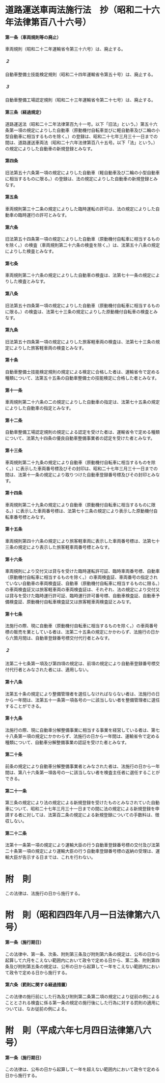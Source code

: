 # 道路運送車両法施行法　抄（昭和二十六年法律第百八十六号）
#### 第一条（車両規則等の廃止）
車両規則（昭和二十二年運輸省令第三十六号）は、廃止する。
##### ２
自動車整備士技能検定規則（昭和二十四年運輸省令第五十号）は、廃止する。
##### ３
自動車整備工場認定規則（昭和二十三年運輸省令第二十七号）は、廃止する。
#### 第三条（経過規定）
道路運送法（昭和二十二年法律第百九十一号。以下「旧法」という。）第五十六条第一項の規定によりした自動車（原動機付自転車並びに軽自動車及び二輪の小型自動車に相当するものを除く。）の登録は、昭和二十七年三月三十一日までの間は、道路運送車両法（昭和二十六年法律第百八十五号。以下「法」という。）の規定によりした自動車の新規登録とみなす。
#### 第四条
旧法第五十六条第一項の規定によりした自動車（軽自動車及び二輪の小型自動車に相当するものに限る。）の登録は、法の規定によりした自動車の新規登録とみなす。
#### 第五条
車両規則第三十二条の規定によりした臨時運転の許可は、法の規定によりした自動車の臨時運行の許可とみなす。
#### 第六条
旧法第五十四条第一項の規定によりした自動車（原動機付自転車に相当するものを除く。）の検査（車両規則第二十六条の検査を除く。）は、法第五十八条の規定によりした検査とみなす。
#### 第七条
車両規則第二十六条の規定によりした自動車の検査は、法第七十一条の規定によりした検査とみなす。
#### 第八条
旧法第五十四条第一項の規定によりした自動車（原動機付自転車に相当するものに限る。）の検査は、法第七十三条の規定によりした原動機付自転車の検査とみなす。
#### 第九条
旧法第五十四条第一項の規定によりした旅客軽車両の検査は、法第七十三条の規定によりした旅客軽車両の検査とみなす。
#### 第十条
自動車整備士技能検定規則の規定による検定に合格した者は、運輸省令で定める種類について、法第五十五条の自動車整備士の技能検定に合格した者とみなす。
#### 第十一条
車両規則第二十六条の二の規定によりした自動車の指定は、法第七十五条の規定によりした自動車の指定とみなす。
#### 第十二条
自動車整備工場認定規則の規定による認定を受けた者は、運輸省令で定める種類について、法第九十四条の優良自動車整備事業者の認定を受けた者とみなす。
#### 第十三条
車両規則第二十九条の規定により自動車（原動機付自転車に相当するものを除く。）に表示した車両番号標及びその封印は、昭和二十七年三月三十一日までの間は、法第十一条の規定により取りつけた自動車登録番号標及びその封印とみなす。
#### 第十四条
車両規則第二十九条の規定により自動車（原動機付自転車に相当するものに限る。）に表示した車両番号標は、法第七十三条の規定により表示した原動機付自転車番号標とみなす。
#### 第十五条
車両規則第四十六条の規定により旅客軽車両に表示した車両番号標は、法第七十三条の規定により表示した旅客軽車両番号標とみなす。
#### 第十六条
車両規則により交付又は貸与を受けた臨時運転許可証、臨時車両番号標、自動車（原動機付自転車に相当するものを除く。）の車両検査証、車両番号の指定されていない自動車の車両検査証、自動車（原動機付自転車に相当するものに限る。）の車両検査証又は旅客軽車両の車両検査証は、それぞれ、法の規定により交付又は貸与を受けた臨時運行許可証、臨時運行許可番号標、自動車検査証、自動車予備検査証、原動機付自転車検査証又は旅客軽車両検査証とみなす。
#### 第十七条
法施行の際、現に自動車（原動機付自転車に相当するものを除く。）の車両番号標の販売を業としている者は、法第二十五条の規定にかかわらず、法施行の日から六箇月間は、自動車登録番号標交付代行者とみなす。
##### ２
法第二十七条第一項及び第四項の規定は、前項の規定により自動車登録番号標交付代行者とみなされた者には、適用しない。
#### 第十八条
法第五十条の規定により整備管理者を選任しなければならない者は、法施行の日から一年間は、法第五十一条第一項各号の一に該当しない者を整備管理者に選任することができる。
#### 第十九条
法施行の際、現に自動車分解整備事業に相当する事業を経営している者は、第七十八条第一項の規定にかかわらず、法施行の日から一年間は、運輸省令で定める種類について、自動車分解整備事業の認証を受けた者とみなす。
#### 第二十条
前条の規定により自動車分解整備事業者とみなされた者は、法施行の日から一年間は、第八十六条第一項各号の一に該当しない者を検査主任者に選任することができる。
#### 第二十一条
第三条の規定により法の規定による新規登録を受けたものとみなされていた自動車について、昭和二十七年三月三十一日までの間に法の規定による新規登録を申請する者に対しては、法第百二条の規定による新規登録についての手数料は、徴収しない。
#### 第二十二条
法第十一条第一項の規定により運輸大臣の行う自動車登録番号標の交付及び法第二十条第一項の規定により運輸大臣の行う自動車登録番号標の返納の受理は、運輸大臣が告示する日までは、これを行わない。
# 附　則
この法律は、法施行の日から施行する。
# 附　則（昭和四四年八月一日法律第六八号）
#### 第一条（施行期日）
この法律中、第一条、次条、附則第三条及び附則第六条の規定は、公布の日から起算して六月をこえない範囲内において政令で定める日から、第二条、附則第四条及び附則第五条の規定は、公布の日から起算して一年をこえない範囲内において政令で定める日から施行する。
#### 第六条（罰則に関する経過措置）
この法律の施行前にした行為及び附則第二条第二項の規定により従前の例によることとされる検査に係る第一条の規定の施行後にした行為に対する罰則の適用については、なお従前の例による。
# 附　則（平成六年七月四日法律第八六号）
#### 第一条（施行期日）
この法律は、公布の日から起算して一年を超えない範囲内において政令で定める日から施行する。
